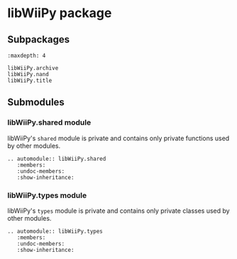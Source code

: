 # libWiiPy package

## Subpackages

```{toctree}
:maxdepth: 4

libWiiPy.archive
libWiiPy.nand
libWiiPy.title
```

## Submodules

### libWiiPy.shared module

libWiiPy's ``shared`` module is private and contains only private functions used by other modules.

```{eval-rst}
.. automodule:: libWiiPy.shared
   :members:
   :undoc-members:
   :show-inheritance:
```

### libWiiPy.types module

libWiiPy's ``types`` module is private and contains only private classes used by other modules.

```{eval-rst}
.. automodule:: libWiiPy.types
   :members:
   :undoc-members:
   :show-inheritance:
```

